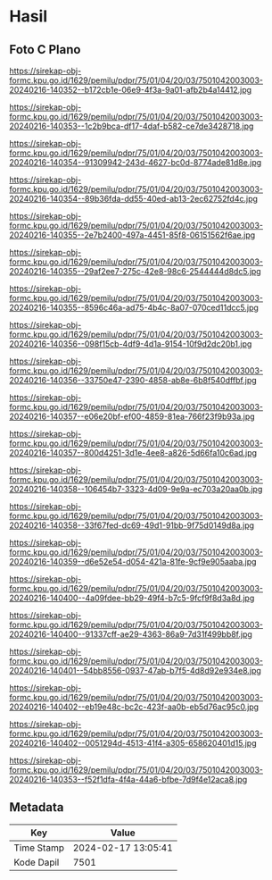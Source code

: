 # Hasil

## Foto C Plano

https://sirekap-obj-formc.kpu.go.id/1629/pemilu/pdpr/75/01/04/20/03/7501042003003-20240216-140352--b172cb1e-06e9-4f3a-9a01-afb2b4a14412.jpg

https://sirekap-obj-formc.kpu.go.id/1629/pemilu/pdpr/75/01/04/20/03/7501042003003-20240216-140353--1c2b9bca-df17-4daf-b582-ce7de3428718.jpg

https://sirekap-obj-formc.kpu.go.id/1629/pemilu/pdpr/75/01/04/20/03/7501042003003-20240216-140354--91309942-243d-4627-bc0d-8774ade81d8e.jpg

https://sirekap-obj-formc.kpu.go.id/1629/pemilu/pdpr/75/01/04/20/03/7501042003003-20240216-140354--89b36fda-dd55-40ed-ab13-2ec62752fd4c.jpg

https://sirekap-obj-formc.kpu.go.id/1629/pemilu/pdpr/75/01/04/20/03/7501042003003-20240216-140355--2e7b2400-497a-4451-85f8-06151562f6ae.jpg

https://sirekap-obj-formc.kpu.go.id/1629/pemilu/pdpr/75/01/04/20/03/7501042003003-20240216-140355--29af2ee7-275c-42e8-98c6-2544444d8dc5.jpg

https://sirekap-obj-formc.kpu.go.id/1629/pemilu/pdpr/75/01/04/20/03/7501042003003-20240216-140355--8596c46a-ad75-4b4c-8a07-070ced11dcc5.jpg

https://sirekap-obj-formc.kpu.go.id/1629/pemilu/pdpr/75/01/04/20/03/7501042003003-20240216-140356--098f15cb-4df9-4d1a-9154-10f9d2dc20b1.jpg

https://sirekap-obj-formc.kpu.go.id/1629/pemilu/pdpr/75/01/04/20/03/7501042003003-20240216-140356--33750e47-2390-4858-ab8e-6b8f540dffbf.jpg

https://sirekap-obj-formc.kpu.go.id/1629/pemilu/pdpr/75/01/04/20/03/7501042003003-20240216-140357--e06e20bf-ef00-4859-81ea-766f23f9b93a.jpg

https://sirekap-obj-formc.kpu.go.id/1629/pemilu/pdpr/75/01/04/20/03/7501042003003-20240216-140357--800d4251-3d1e-4ee8-a826-5d66fa10c6ad.jpg

https://sirekap-obj-formc.kpu.go.id/1629/pemilu/pdpr/75/01/04/20/03/7501042003003-20240216-140358--106454b7-3323-4d09-9e9a-ec703a20aa0b.jpg

https://sirekap-obj-formc.kpu.go.id/1629/pemilu/pdpr/75/01/04/20/03/7501042003003-20240216-140358--33f67fed-dc69-49d1-91bb-9f75d0149d8a.jpg

https://sirekap-obj-formc.kpu.go.id/1629/pemilu/pdpr/75/01/04/20/03/7501042003003-20240216-140359--d6e52e54-d054-421a-81fe-9cf9e905aaba.jpg

https://sirekap-obj-formc.kpu.go.id/1629/pemilu/pdpr/75/01/04/20/03/7501042003003-20240216-140400--4a09fdee-bb29-49f4-b7c5-9fcf9f8d3a8d.jpg

https://sirekap-obj-formc.kpu.go.id/1629/pemilu/pdpr/75/01/04/20/03/7501042003003-20240216-140400--91337cff-ae29-4363-86a9-7d31f499bb8f.jpg

https://sirekap-obj-formc.kpu.go.id/1629/pemilu/pdpr/75/01/04/20/03/7501042003003-20240216-140401--54bb8556-0937-47ab-b7f5-4d8d92e934e8.jpg

https://sirekap-obj-formc.kpu.go.id/1629/pemilu/pdpr/75/01/04/20/03/7501042003003-20240216-140402--eb19e48c-bc2c-423f-aa0b-eb5d76ac95c0.jpg

https://sirekap-obj-formc.kpu.go.id/1629/pemilu/pdpr/75/01/04/20/03/7501042003003-20240216-140402--0051294d-4513-41f4-a305-658620401d15.jpg

https://sirekap-obj-formc.kpu.go.id/1629/pemilu/pdpr/75/01/04/20/03/7501042003003-20240216-140353--f52f1dfa-4f4a-44a6-bfbe-7d9f4e12aca8.jpg


## Metadata

| Key        | Value               |
| ---------- | ------------------- |
| Time Stamp | 2024-02-17 13:05:41 |
| Kode Dapil | 7501                |




